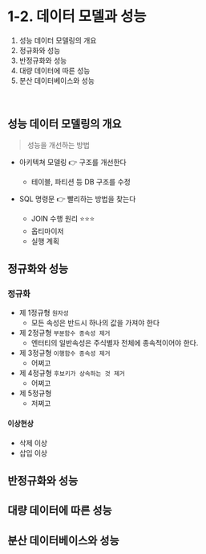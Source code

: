 # 1-2. 데이터 모델과 성능

1. 성능 데이터 모델링의 개요
2. 정규화와 성능
3. 반정규화와 성능
4. 대량 데이터에 따른 성능
5. 분산 데이터베이스와 성능

<br/>

## 성능 데이터 모델링의 개요

> 성능을 개선하는 방법

* 아키텍쳐 모델링 👉 구조를 개선한다

  * 테이블, 파티션 등 DB 구조를 수정

* SQL 명령문 👉 빨리하는 방법을 찾는다

  * JOIN 수행 원리 ⭐⭐⭐
  * 옵티마이저
  * 실행 계획

  

## 정규화와 성능

### 정규화

* 제 1정규형 `원자성`
  * 모든 속성은 반드시 하나의 값을 가져야 한다
* 제 2정규형 `부분함수 종속성 제거`
  * 엔터티의 일반속성은 주식별자 전체에 종속적이어야 한다.
* 제 3정규형 `이행함수 종속성 제거`
  * 어쩌고
* 제 4정규형 `후보키가 상속하는 것 제거`
  * 어쩌고
* 제 5정규형
  * 저쩌고

#### 이상현상

* 삭제 이상
* 삽입 이상

## 반정규화와 성능

## 대량 데이터에 따른 성능

## 분산 데이터베이스와 성능

 

